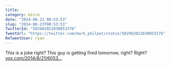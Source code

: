 ```yaml
---
title: 
category: micro
date: "2014-08-23 00:53:53"
slug: "2014-08-23T00:53:53"
TwitterId: "502982022030053376"
TweetUrl: "https://twitter.com/mark_philpot/status/502982022030053376"
ReTweetUser: ryan
---
```


<i class="fa fa-retweet" aria-hidden="true"></i> This is a joke right? This guy
is getting fired tomorrow, right? Right?
[vox.com/2014/8/21/6053…](http://www.vox.com/2014/8/21/6053819/white-house-cybersecurity-czar-brags-about-his-lack-of-technical)
